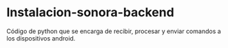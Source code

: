 # Instalacion-sonora-backend
Código de python que se encarga de recibir, procesar y enviar comandos a los dispositivos android. 
